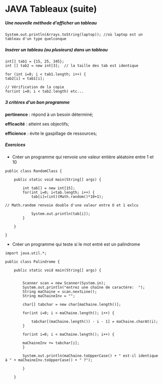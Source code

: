 # JAVA Tableaux (suite)

##### Une nouvelle méthode d'afficher un tableau
```
System.out.println(Arrays.toString(laptop)); //où laptop est un tableau d'un type quelconque
```

##### Insérer un tableau (ou plusieurs) dans un tableau

```
int[] tab1 = {15, 25, 345};
int [] tab2 = new int[3];  // la taille des tab est identique

for (int i=0; i < tab1.length; i++) {
tab2[i] = tab1[i];

// Vérification de la copie
for(int i=0; i < tab2.length) etc...
```

##### 3 critères d'un bon programme
**pertinence** : répond à un besoin déterminé; 
 
**efficacité** : atteint ses objectifs; 
 
**efficience** : évite le gaspillage de ressources; 

##### Exercices

* Créer un programme qui renvoie une valeur entière aléatoire entre 1 et 10


```
public class RandomClass {

	public static void main(String[] args) {

		int tab[] = new int[15];
		for(int i=0; i<tab.length; i++) {
			tab[i]=(int)(Math.random()*10+1);

// Math.random renvoie double d'une valeur entre O et 1 exlcu

			System.out.println(tab[i]);
		}
		
	}

}

```

* Créer un programme qui teste si le mot entré est un palindrome

```
import java.util.*;

public class Palindrome {

	public static void main(String[] args) {

		
		Scanner scan = new Scanner(System.in);
		System.out.println("entrez une chaîne de caractère:  ");
		String maChaine = scan.nextLine();
		String maChaineInv = "";
		
		char[] tabchar = new char[maChaine.length()];
		
		for(int i=0; i < maChaine.length(); i++) {
			
			tabchar[(maChaine.length()) - i - 1] = maChaine.charAt(i);
		}
		
		for(int i=0; i < maChaine.length(); i++) {

		maChaineInv += tabchar[i];
		}

		System.out.println(maChaine.toUpperCase() + " est-il identique à " + maChaineInv.toUpperCase() + " ?");

		}
		
	}

```
